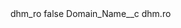 <?xml version="1.0" encoding="UTF-8"?>
<CustomMetadata xmlns="http://soap.sforce.com/2006/04/metadata" xmlns:xsi="http://www.w3.org/2001/XMLSchema-instance" xmlns:xsd="http://www.w3.org/2001/XMLSchema">
    <label>dhm_ro</label>
    <protected>false</protected>
    <values>
        <field>Domain_Name__c</field>
        <value xsi:type="xsd:string">dhm.ro</value>
    </values>
</CustomMetadata>
